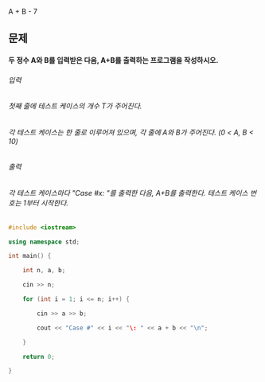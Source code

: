 A + B - 7
## 문제
#### 두 정수 A와 B를 입력받은 다음, A+B를 출력하는 프로그램을 작성하시오.

###### 입력
###### 첫째 줄에 테스트 케이스의 개수 T가 주어진다.

###### 각 테스트 케이스는 한 줄로 이루어져 있으며, 각 줄에 A와 B가 주어진다. (0 < A, B < 10)

###### 출력
###### 각 테스트 케이스마다 "Case #x: "를 출력한 다음, A+B를 출력한다. 테스트 케이스 번호는 1부터 시작한다.

```c++
#include <iostream>

using namespace std;

int main() {

	int n, a, b;

	cin >> n;

	for (int i = 1; i <= n; i++) {

		cin >> a >> b;

		cout << "Case #" << i << "\: " << a + b << "\n";

	}

	return 0;

}
```
